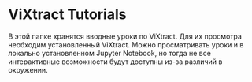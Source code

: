 # ViXtract Tutorials
 
В этой папке хранятся вводные уроки по ViXtract. Для их просмотра необходим установленный ViXtract. Можно просматривать уроки и в локально установленном Jupyter Notebook, но тогда не все интерактивные возможности будут доступны из-за различий в окружении.